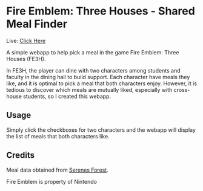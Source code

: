 # Fire Emblem: Three Houses - Shared Meal Finder

Live: [Click Here](https://www.henry-pan.com/fe3h-meals/)

A simple webapp to help pick a meal in the game Fire Emblem: Three Houses (FE3H).

In FE3H, the player can dine with two characters among students and faculty in the dining hall to build support. Each character have meals they like, and it is optimal to pick a meal that both characters enjoy. However, it is tedious to discover which meals are mutually liked, especially with cross-house students, so I created this webapp.

## Usage

Simply click the checkboxes for two characters and the webapp will display the list of meals that both characters like.

## Credits

Meal data obtained from [Serenes Forest](https://serenesforest.net/three-houses/monastery/dining-hall/).

Fire Emblem is property of Nintendo
